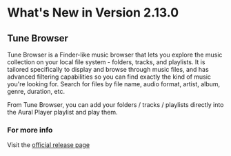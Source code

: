 #  What's New in Version 2.13.0

## Tune Browser

Tune Browser is a Finder-like music browser that lets you explore the music collection on your local file system - folders, tracks, and playlists. It is tailored specifically to display and browse through music files, and has advanced filtering capabilities so you can find exactly the kind of music you're looking for. Search for files by file name, audio format, artist, album, genre, duration, etc.

From Tune Browser, you can add your folders / tracks / playlists directly into the Aural Player playlist and play them.

### **For more info**
Visit the [official release page](https://github.com/maculateConception/aural-player/releases/tag/2.13.0)
